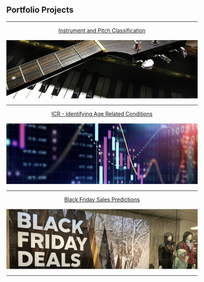 ## Portfolio Projects

---

[<center>Instrument and Pitch Classification</center>](projects/music)
<br>
[<img src="images/guitar_piano_cropped.jpg?raw=true"/>](projects/music)

---
[<center>ICR - Identifying Age Related Conditions</center>](projects/icr-predictions)
<br>
[<img src="images/stock_better_cropped.jpg?raw=true"/>](projects/reddit_sentiment)

---
[<center>Black Friday Sales Predictions</center>](projects/black_friday)
<br>
[<img src="images/black_friday_cropped.jpg?raw=true"/>](projects/black_friday)



---
<!-- Remove above link if you don't want to attibute -->
